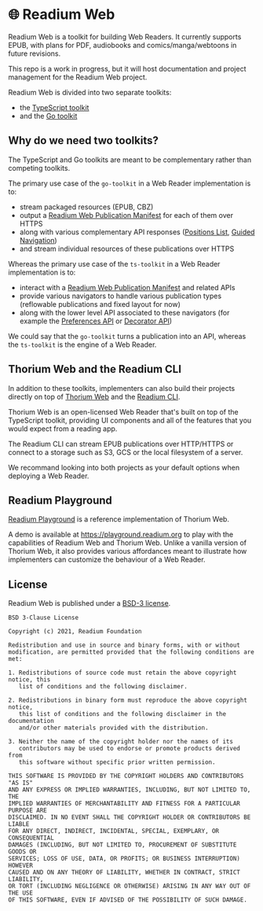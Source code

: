 # 🌐 Readium Web

Readium Web is a toolkit for building Web Readers. It currently supports EPUB, with plans for PDF, audiobooks and comics/manga/webtoons in future revisions.

This repo is a work in progress, but it will host documentation and project management for the Readium Web project.

Readium Web is divided into two separate toolkits:

- the [TypeScript toolkit](https://github.com/readium/ts-toolkit)
- and the [Go toolkit](https://github.com/readium/go-toolkit)

## Why do we need two toolkits?

The TypeScript and Go toolkits are meant to be complementary rather than competing toolkits.

The primary use case of the `go-toolkit` in a Web Reader implementation is to:

* stream packaged resources (EPUB, CBZ)
* output a [Readium Web Publication Manifest](https://readium.org/webpub-manifest) for each of them over HTTPS
* along with various complementary API responses ([Positions List](https://readium.org/architecture/models/locators/positions/), [Guided Navigation](https://readium.org/guided-navigation))
* and stream individual resources of these publications over HTTPS


Whereas the primary use case of the `ts-toolkit` in a Web Reader implementation is to:

* interact with a [Readium Web Publication Manifest](https://readium.org/webpub-manifest) and related APIs
* provide various navigators to handle various publication types (reflowable publications and fixed layout for now)
* along with the lower level API associated to these navigators (for example the [Preferences API](https://readium.org/architecture/proposals/009-preferences-api.html) or [Decorator API](https://readium.org/architecture/proposals/008-decorator-api.html))

We could say that the `go-toolkit` turns a publication into an API, whereas the `ts-toolkit` is the engine of a Web Reader.

## Thorium Web and the Readium CLI

In addition to these toolkits, implementers can also build their projects directly on top of [Thorium Web](https://github.com/edrlab/thorium-web) and the [Readium CLI](https://github.com/readium/cli).

Thorium Web is an open-licensed Web Reader that's built on top of the TypeScript toolkit, providing UI components and all of the features that you would expect from a reading app.

The Readium CLI can stream EPUB publications over HTTP/HTTPS or connect to a storage such as S3, GCS or the local filesystem of a server.

We recommand looking into both projects as your default options when deploying a Web Reader.

## Readium Playground

[Readium Playground](https://github.com/readium/playground) is a reference implementation of Thorium Web.

A demo is available at <https://playground.readium.org> to play with the capabilities of Readium Web and Thorium Web. Unlike a vanilla version of Thorium Web, it also provides various affordances meant to illustrate how implementers can customize the behaviour of a Web Reader.

## License

Readium Web is published under a [BSD-3 license](https://github.com/readium/web/blob/main/LICENSE).

```
BSD 3-Clause License

Copyright (c) 2021, Readium Foundation

Redistribution and use in source and binary forms, with or without
modification, are permitted provided that the following conditions are met:

1. Redistributions of source code must retain the above copyright notice, this
   list of conditions and the following disclaimer.

2. Redistributions in binary form must reproduce the above copyright notice,
   this list of conditions and the following disclaimer in the documentation
   and/or other materials provided with the distribution.

3. Neither the name of the copyright holder nor the names of its
   contributors may be used to endorse or promote products derived from
   this software without specific prior written permission.

THIS SOFTWARE IS PROVIDED BY THE COPYRIGHT HOLDERS AND CONTRIBUTORS "AS IS"
AND ANY EXPRESS OR IMPLIED WARRANTIES, INCLUDING, BUT NOT LIMITED TO, THE
IMPLIED WARRANTIES OF MERCHANTABILITY AND FITNESS FOR A PARTICULAR PURPOSE ARE
DISCLAIMED. IN NO EVENT SHALL THE COPYRIGHT HOLDER OR CONTRIBUTORS BE LIABLE
FOR ANY DIRECT, INDIRECT, INCIDENTAL, SPECIAL, EXEMPLARY, OR CONSEQUENTIAL
DAMAGES (INCLUDING, BUT NOT LIMITED TO, PROCUREMENT OF SUBSTITUTE GOODS OR
SERVICES; LOSS OF USE, DATA, OR PROFITS; OR BUSINESS INTERRUPTION) HOWEVER
CAUSED AND ON ANY THEORY OF LIABILITY, WHETHER IN CONTRACT, STRICT LIABILITY,
OR TORT (INCLUDING NEGLIGENCE OR OTHERWISE) ARISING IN ANY WAY OUT OF THE USE
OF THIS SOFTWARE, EVEN IF ADVISED OF THE POSSIBILITY OF SUCH DAMAGE.
```
